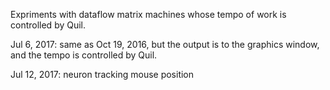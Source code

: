 Expriments with dataflow matrix machines whose tempo of work is controlled by Quil.

Jul 6, 2017: same as Oct 19, 2016, but the output is to the graphics window, and the tempo is controlled by Quil.

Jul 12, 2017: neuron tracking mouse position
